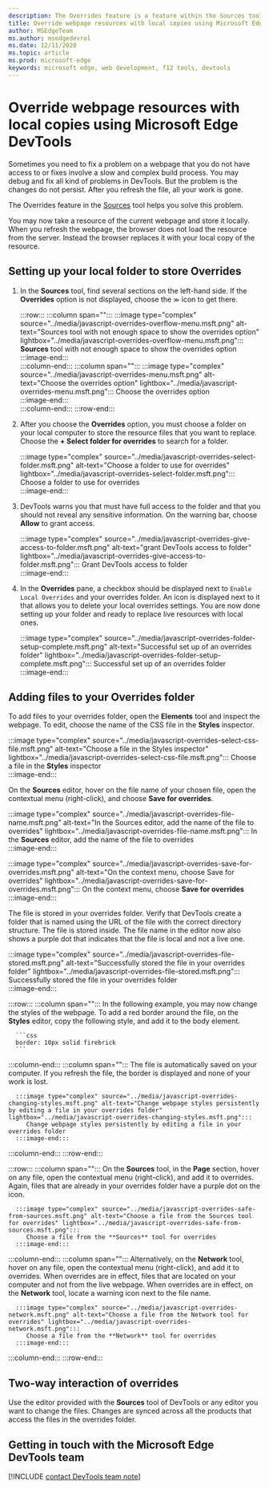 ```yaml
---
description: The Overrides feature is a feature within the Sources tool of Microsoft Edge DevTools that allows you to copy webpage resources to your hard drive.  When you refresh the webpage, DevTools do not load the resource but replace it with your local copy instead.  
title: Override webpage resources with local copies using Microsoft Edge DevTools
author: MSEdgeTeam
ms.author: msedgedevrel
ms.date: 12/11/2020 
ms.topic: article
ms.prod: microsoft-edge
keywords: microsoft edge, web development, f12 tools, devtools
---
```

# Override webpage resources with local copies using Microsoft Edge DevTools  

Sometimes you need to fix a problem on a webpage that you do not have access to or fixes involve a slow and complex build process.  You may debug and fix all kind of problems in DevTools. But the problem is the changes do not persist.  After you refresh the file, all your work is gone.  

The Overrides feature in the [Sources][DevToolsSourcesTool] tool helps you solve this problem.  

You may now take a resource of the current webpage and store it locally.  When you refresh the webpage, the browser does not load the resource from the server.  Instead the browser replaces it with your local copy of the resource.  

## Setting up your local folder to store Overrides  

1.  In the **Sources** tool, find several sections on the left-hand side.  If the **Overrides** option is not displayed, choose the <code>&#x0226B;</code><!--`≫`--> icon to get there.  
    
    :::row:::
       :::column span="":::
          :::image type="complex" source="../media/javascript-overrides-overflow-menu.msft.png" alt-text="Sources tool with not enough space to show the overrides option" lightbox="../media/javascript-overrides-overflow-menu.msft.png":::
             **Sources** tool with not enough space to show the overrides option  
          :::image-end:::  
       :::column-end:::
       :::column span="":::
          :::image type="complex" source="../media/javascript-overrides-menu.msft.png" alt-text="Choose the overrides option" lightbox="../media/javascript-overrides-menu.msft.png":::
             Choose the overrides option  
          :::image-end:::  
       :::column-end:::
    :::row-end:::  
    
1.  After you choose the **Overrides** option, you must choose a folder on your local computer to store the resource files that you want to replace.  Choose the **+ Select folder for overrides** to search for a folder.  
    
    :::image type="complex" source="../media/javascript-overrides-select-folder.msft.png" alt-text="Choose a folder to use for overrides" lightbox="../media/javascript-overrides-select-folder.msft.png":::
       Choose a folder to use for overrides  
    :::image-end:::  
    
1.  DevTools warns you that must have full access to the folder and that you should not reveal any sensitive information.  On the warning bar, choose **Allow** to grant access.  
    
    :::image type="complex" source="../media/javascript-overrides-give-access-to-folder.msft.png" alt-text="grant DevTools access to folder" lightbox="../media/javascript-overrides-give-access-to-folder.msft.png":::
       Grant DevTools access to folder  
    :::image-end:::  
    
1.  In the **Overrides** pane, a checkbox should be displayed next to `Enable Local Overrides` and your overrides folder.  An icon is displayed next to it that allows you to delete your local overrides settings.  You are now done setting up your folder and ready to replace live resources with local ones.
    
    :::image type="complex" source="../media/javascript-overrides-folder-setup-complete.msft.png" alt-text="Successful set up of an overrides folder" lightbox="../media/javascript-overrides-folder-setup-complete.msft.png":::
       Successful set up of an overrides folder  
    :::image-end:::  
    
## Adding files to your Overrides folder  
  
To add files to your overrides folder, open the **Elements** tool and inspect the webpage.  To edit, choose the name of the CSS file in the **Styles** inspector.  

:::image type="complex" source="../media/javascript-overrides-select-css-file.msft.png" alt-text="Choose a file in the Styles inspector" lightbox="../media/javascript-overrides-select-css-file.msft.png":::
   Choose a file in the **Styles** inspector  
:::image-end:::  

On the **Sources** editor, hover on the file name of your chosen file, open the contextual menu \(right-click\), and choose **Save for overrides**.  

:::image type="complex" source="../media/javascript-overrides-file-name.msft.png" alt-text="In the Sources editor, add the name of the file to overrides" lightbox="../media/javascript-overrides-file-name.msft.png":::
   In the **Sources** editor, add the name of the file to overrides  
:::image-end:::  

:::image type="complex" source="../media/javascript-overrides-save-for-overrides.msft.png" alt-text="On the context menu, choose Save for overrides" lightbox="../media/javascript-overrides-save-for-overrides.msft.png":::
   On the context menu, choose **Save for overrides**  
:::image-end:::  

The file is stored in your overrides folder.  Verify that DevTools create a folder that is named using the URL of the file with the correct directory structure.  The file is stored inside.  The file name in the editor now also shows a purple dot that indicates that the file is local and not a live one.  

:::image type="complex" source="../media/javascript-overrides-file-stored.msft.png" alt-text="Successfully stored the file in your overrides folder" lightbox="../media/javascript-overrides-file-stored.msft.png":::
   Successfully stored the file in your overrides folder  
:::image-end:::  

:::row:::
   :::column span="":::
      In the following example, you may now change the styles of the webpage.  To add a red border around the file, on the **Styles** editor, copy the following style, and add it to the body element.  
      
      ```css
      border: 10px solid firebrick
      ```  
   :::column-end:::
   :::column span="":::
      The file is automatically saved on your computer.  If you refresh the file, the border is displayed and none of your work is lost.  
      
      :::image type="complex" source="../media/javascript-overrides-changing-styles.msft.png" alt-text="Change webpage styles persistently by editing a file in your overrides folder" lightbox="../media/javascript-overrides-changing-styles.msft.png":::
         Change webpage styles persistently by editing a file in your overrides folder  
      :::image-end:::  
   :::column-end:::
:::row-end:::  

:::row:::
   :::column span="":::
      On the **Sources** tool, in the **Page** section, hover on any file, open the contextual menu \(right-click\), and add it to overrides.  Again, files that are already in your overrides folder have a purple dot on the icon.  
      
      :::image type="complex" source="../media/javascript-overrides-safe-from-sources.msft.png" alt-text="Choose a file from the Sources tool for overrides" lightbox="../media/javascript-overrides-safe-from-sources.msft.png":::
         Choose a file from the **Sources** tool for overrides  
      :::image-end:::  
   :::column-end:::
   :::column span="":::
      Alternatively, on the **Network** tool, hover on any file, open the contextual menu \(right-click\), and add it to overrides.  When overrides are in effect, files that are located on your computer and not from the live webpage.  When overrides are in effect, on the **Network** tool, locate a warning icon next to the file name.  
      
      :::image type="complex" source="../media/javascript-overrides-network.msft.png" alt-text="Choose a file from the Network tool for overrides" lightbox="../media/javascript-overrides-network.msft.png":::
         Choose a file from the **Network** tool for overrides  
      :::image-end:::  
   :::column-end:::
:::row-end:::  

## Two-way interaction of overrides  

Use the editor provided with the **Sources** tool of DevTools or any editor you want to change the files.  Changes are synced across all the products that access the files in the overrides folder.  

## Getting in touch with the Microsoft Edge DevTools team  

[!INCLUDE [contact DevTools team note](../includes/contact-devtools-team-note.md)]  

<!-- links -->  

[DevToolsSourcesTool]: ../sources/index.md "Sources tool overview | Microsoft Docs"  
